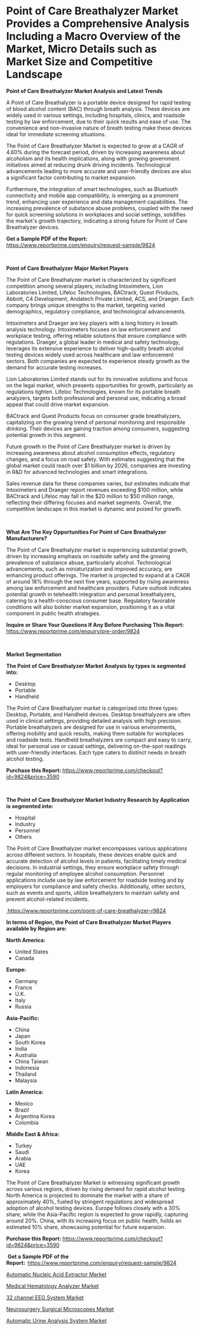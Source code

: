 <p><h1>Point of Care Breathalyzer Market Provides a Comprehensive Analysis Including a Macro Overview of the Market, Micro Details such as Market Size and Competitive Landscape</h1></p><p><strong>Point of Care Breathalyzer Market Analysis and Latest Trends</strong></p>
<p><p>A Point of Care Breathalyzer is a portable device designed for rapid testing of blood alcohol content (BAC) through breath analysis. These devices are widely used in various settings, including hospitals, clinics, and roadside testing by law enforcement, due to their quick results and ease of use. The convenience and non-invasive nature of breath testing make these devices ideal for immediate screening situations.</p><p>The Point of Care Breathalyzer Market is expected to grow at a CAGR of 4.60% during the forecast period, driven by increasing awareness about alcoholism and its health implications, along with growing government initiatives aimed at reducing drunk driving incidents. Technological advancements leading to more accurate and user-friendly devices are also a significant factor contributing to market expansion. </p><p>Furthermore, the integration of smart technologies, such as Bluetooth connectivity and mobile app compatibility, is emerging as a prominent trend, enhancing user experience and data management capabilities. The increasing prevalence of substance abuse problems, coupled with the need for quick screening solutions in workplaces and social settings, solidifies the market's growth trajectory, indicating a strong future for Point of Care Breathalyzer devices.</p></p>
<p><strong>Get a Sample PDF of the Report:&nbsp;</strong> <a href="https://www.reportprime.com/enquiry/request-sample/9824?utm_campaign=1890&utm_medium=2&utm_source=Github&utm_content=ia&utm_term=20032025&utm_id=point-of-care-breathalyzer">https://www.reportprime.com/enquiry/request-sample/9824</a></p>
<p>&nbsp;</p>
<p><strong>Point of Care Breathalyzer Major Market Players</strong></p>
<p><p>The Point of Care Breathalyzer market is characterized by significant competition among several players, including Intoximeters, Lion Laboratories Limited, Lifeloc Technologies, BACtrack, Quest Products, Abbott, C4 Development, Andatech Private Limited, ACS, and Draeger. Each company brings unique strengths to the market, targeting varied demographics, regulatory compliance, and technological advancements.</p><p>Intoximeters and Draeger are key players with a long history in breath analysis technology. Intoximeters focuses on law enforcement and workplace testing, offering reliable solutions that ensure compliance with regulations. Draeger, a global leader in medical and safety technology, leverages its extensive experience to deliver high-quality breath alcohol testing devices widely used across healthcare and law enforcement sectors. Both companies are expected to experience steady growth as the demand for accurate testing increases.</p><p>Lion Laboratories Limited stands out for its innovative solutions and focus on the legal market, which presents opportunities for growth, particularly as regulations tighten. Lifeloc Technologies, known for its portable breath analyzers, targets both professional and personal use, indicating a broad appeal that could drive market expansion.</p><p>BACtrack and Quest Products focus on consumer grade breathalyzers, capitalizing on the growing trend of personal monitoring and responsible drinking. Their devices are gaining traction among consumers, suggesting potential growth in this segment.</p><p>Future growth in the Point of Care Breathalyzer market is driven by increasing awareness about alcohol consumption effects, regulatory changes, and a focus on road safety. With estimates suggesting that the global market could reach over $1 billion by 2026, companies are investing in R&D for advanced technologies and smart integrations.</p><p>Sales revenue data for these companies varies, but estimates indicate that Intoximeters and Draeger report revenues exceeding $100 million, while BACtrack and Lifeloc may fall in the $20 million to $50 million range, reflecting their differing focuses and market segments. Overall, the competitive landscape in this market is dynamic and poised for growth.</p></p>
<p>&nbsp;</p>
<p><strong>What Are The Key Opportunities For Point of Care Breathalyzer Manufacturers?</strong></p>
<p><p>The Point of Care Breathalyzer market is experiencing substantial growth, driven by increasing emphasis on roadside safety and the growing prevalence of substance abuse, particularly alcohol. Technological advancements, such as miniaturization and improved accuracy, are enhancing product offerings. The market is projected to expand at a CAGR of around 18% through the next five years, supported by rising awareness among law enforcement and healthcare providers. Future outlook indicates potential growth in telehealth integration and personal breathalyzers, catering to a health-conscious consumer base. Regulatory favorable conditions will also bolster market expansion, positioning it as a vital component in public health strategies.</p></p>
<p><strong>Inquire or Share Your Questions If Any Before Purchasing This Report:</strong> <a href="https://www.reportprime.com/enquiry/pre-order/9824?utm_campaign=1890&utm_medium=2&utm_source=Github&utm_content=ia&utm_term=20032025&utm_id=point-of-care-breathalyzer">https://www.reportprime.com/enquiry/pre-order/9824</a></p>
<p>&nbsp;</p>
<p><strong>Market Segmentation</strong></p>
<p><strong>The Point of Care Breathalyzer Market Analysis by types is segmented into:</strong></p>
<p><ul><li>Desktop</li><li>Portable</li><li>Handheld</li></ul></p>
<p><p>The Point of Care Breathalyzer market is categorized into three types: Desktop, Portable, and Handheld devices. Desktop breathalyzers are often used in clinical settings, providing detailed analysis with high precision. Portable breathalyzers are designed for use in various environments, offering mobility and quick results, making them suitable for workplaces and roadside tests. Handheld breathalyzers are compact and easy to carry, ideal for personal use or casual settings, delivering on-the-spot readings with user-friendly interfaces. Each type caters to distinct needs in breath alcohol testing.</p></p>
<p><strong>Purchase this Report:&nbsp;</strong><a href="https://www.reportprime.com/checkout?id=9824&price=3590&utm_campaign=1890&utm_medium=2&utm_source=Github&utm_content=ia&utm_term=20032025&utm_id=point-of-care-breathalyzer">https://www.reportprime.com/checkout?id=9824&price=3590</a></p>
<p>&nbsp;</p>
<p><strong>The Point of Care Breathalyzer Market Industry Research by Application is segmented into:</strong></p>
<p><ul><li>Hospital</li><li>Industry</li><li>Personnel</li><li>Others</li></ul></p>
<p><p>The Point of Care Breathalyzer market encompasses various applications across different sectors. In hospitals, these devices enable quick and accurate detection of alcohol levels in patients, facilitating timely medical decisions. In industrial settings, they ensure workplace safety through regular monitoring of employee alcohol consumption. Personnel applications include use by law enforcement for roadside testing and by employers for compliance and safety checks. Additionally, other sectors, such as events and sports, utilize breathalyzers to maintain safety and prevent alcohol-related incidents.</p></p>
<p><a href="https://www.reportprime.com/point-of-care-breathalyzer-r9824?utm_campaign=1890&utm_medium=2&utm_source=Github&utm_content=ia&utm_term=20032025&utm_id=point-of-care-breathalyzer">&nbsp;https://www.reportprime.com/point-of-care-breathalyzer-r9824</a></p>
<p><strong>In terms of Region, the Point of Care Breathalyzer Market Players available by Region are:</strong></p>
<p>
    <p> <strong> North America: </strong>
        <ul>
            <li>United States</li>
            <li>Canada</li>
        </ul>
        </p> 
    <p> <strong> Europe: </strong>
        <ul>
            <li>Germany</li>
            <li>France</li>
            <li>U.K.</li>
            <li>Italy</li>
            <li>Russia</li>
        </ul>
        </p> 
    <p> <strong> Asia-Pacific: </strong>
        <ul>
            <li>China</li>
            <li>Japan</li>
            <li>South Korea</li>
            <li>India</li>
            <li>Australia</li>
            <li>China Taiwan</li>
            <li>Indonesia</li>
            <li>Thailand</li>
            <li>Malaysia</li>
        </ul>
        </p> 
    <p> <strong> Latin America: </strong>
        <ul>
            <li>Mexico</li>
            <li>Brazil</li>
            <li>Argentina Korea</li>
            <li>Colombia</li>
        </ul>
        </p> 
    <p> <strong> Middle East & Africa: </strong>
        <ul>
            <li>Turkey</li>
            <li>Saudi</li>
            <li>Arabia</li>
            <li>UAE</li>
            <li>Korea</li>
        </ul>
    </p>
    </p>
<p><p>The Point of Care Breathalyzer Market is witnessing significant growth across various regions, driven by rising demand for rapid alcohol testing. North America is projected to dominate the market with a share of approximately 40%, fueled by stringent regulations and widespread adoption of alcohol testing devices. Europe follows closely with a 30% share, while the Asia-Pacific region is expected to grow rapidly, capturing around 20%. China, with its increasing focus on public health, holds an estimated 10% share, showcasing potential for future expansion.</p></p>
<p><strong>Purchase this Report: </strong><a href="https://www.reportprime.com/checkout?id=9824&price=3590&utm_campaign=1890&utm_medium=2&utm_source=Github&utm_content=ia&utm_term=20032025&utm_id=point-of-care-breathalyzer">https://www.reportprime.com/checkout?id=9824&price=3590</a></p>
<p>&nbsp;<strong>Get a Sample PDF of the Report:&nbsp;&nbsp;</strong><a href="https://www.reportprime.com/enquiry/request-sample/9824?utm_campaign=1890&utm_medium=2&utm_source=Github&utm_content=ia&utm_term=20032025&utm_id=point-of-care-breathalyzer">https://www.reportprime.com/enquiry/request-sample/9824</a></p>
<p><strong></strong></p>
<p><p><a href="https://github.com/stunzkocotpv/Market-Research-Report-List-1/blob/main/automatic-nucleic-acid-extractor-market.md?utm_campaign=1890&utm_medium=2&utm_source=Github&utm_content=ia&utm_term=20032025&utm_id=point-of-care-breathalyzer">Automatic Nucleic Acid Extractor Market</a></p><p><a href="https://github.com/vestadjogile/Market-Research-Report-List-1/blob/main/medical-hematology-analyzer-market.md?utm_campaign=1890&utm_medium=2&utm_source=Github&utm_content=ia&utm_term=20032025&utm_id=point-of-care-breathalyzer">Medical Hematology Analyzer Market</a></p><p><a href="https://github.com/lelahokendo/Market-Research-Report-List-1/blob/main/32-channel-eeg-system-market.md?utm_campaign=1890&utm_medium=2&utm_source=Github&utm_content=ia&utm_term=20032025&utm_id=point-of-care-breathalyzer">32 channel EEG System Market</a></p><p><a href="https://github.com/hatlepigna2s/Market-Research-Report-List-1/blob/main/neurosurgery-surgical-microscopes-market.md?utm_campaign=1890&utm_medium=2&utm_source=Github&utm_content=ia&utm_term=20032025&utm_id=point-of-care-breathalyzer">Neurosurgery Surgical Microscopes Market</a></p><p><a href="https://github.com/wantadhagino/Market-Research-Report-List-1/blob/main/automatic-urine-analysis-system-market.md?utm_campaign=1890&utm_medium=2&utm_source=Github&utm_content=ia&utm_term=20032025&utm_id=point-of-care-breathalyzer">Automatic Urine Analysis System Market</a></p></p>